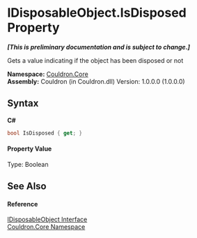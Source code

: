 # IDisposableObject.IsDisposed Property 
 _**\[This is preliminary documentation and is subject to change.\]**_

Gets a value indicating if the object has been disposed or not

**Namespace:**&nbsp;<a href="N_Couldron_Core">Couldron.Core</a><br />**Assembly:**&nbsp;Couldron (in Couldron.dll) Version: 1.0.0.0 (1.0.0.0)

## Syntax

**C#**<br />
``` C#
bool IsDisposed { get; }
```


#### Property Value
Type: Boolean

## See Also


#### Reference
<a href="T_Couldron_Core_IDisposableObject">IDisposableObject Interface</a><br /><a href="N_Couldron_Core">Couldron.Core Namespace</a><br />
